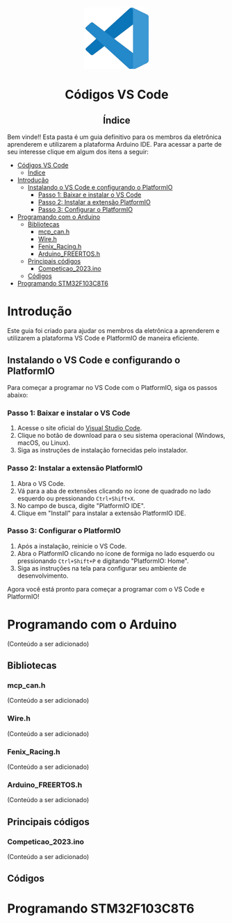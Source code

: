 <p align="center"><img src="VScode\images\VSCode_logo.png" alt="drawing" width="150"/></p>

# <div align="center"> Códigos VS Code </div>

## <div align="center">Índice</div>
Bem vinde!! Esta pasta é um guia definitivo para os membros da eletrônica aprenderem e utilizarem a plataforma Arduino IDE. Para acessar a parte de seu interesse clique em algum dos itens a seguir:

- [ Códigos VS Code ](#-códigos-vs-code-)
  - [Índice](#índice)
- [Introdução](#introdução)
  - [Instalando o VS Code e configurando o PlatformIO](#instalando-o-vs-code-e-configurando-o-platformio)
    - [Passo 1: Baixar e instalar o VS Code](#passo-1-baixar-e-instalar-o-vs-code)
    - [Passo 2: Instalar a extensão PlatformIO](#passo-2-instalar-a-extensão-platformio)
    - [Passo 3: Configurar o PlatformIO](#passo-3-configurar-o-platformio)
- [Programando com o Arduino](#programando-com-o-arduino)
  - [Bibliotecas](#bibliotecas)
    - [mcp\_can.h](#mcp_canh)
    - [Wire.h](#wireh)
    - [Fenix\_Racing.h](#fenix_racingh)
    - [Arduino\_FREERTOS.h](#arduino_freertosh)
  - [Principais códigos](#principais-códigos)
    - [Competicao\_2023.ino](#competicao_2023ino)
  - [Códigos](#códigos)
- [Programando STM32F103C8T6](#programando-stm32f103c8t6)

# Introdução
Este guia foi criado para ajudar os membros da eletrônica a aprenderem e utilizarem a plataforma VS Code e PlatformIO de maneira eficiente.

## Instalando o VS Code e configurando o PlatformIO
Para começar a programar no VS Code com o PlatformIO, siga os passos abaixo:

### Passo 1: Baixar e instalar o VS Code
1. Acesse o site oficial do [Visual Studio Code](https://code.visualstudio.com/).
2. Clique no botão de download para o seu sistema operacional (Windows, macOS, ou Linux).
3. Siga as instruções de instalação fornecidas pelo instalador.

### Passo 2: Instalar a extensão PlatformIO
1. Abra o VS Code.
2. Vá para a aba de extensões clicando no ícone de quadrado no lado esquerdo ou pressionando `Ctrl+Shift+X`.
3. No campo de busca, digite "PlatformIO IDE".
4. Clique em "Install" para instalar a extensão PlatformIO IDE.

### Passo 3: Configurar o PlatformIO
1. Após a instalação, reinicie o VS Code.
2. Abra o PlatformIO clicando no ícone de formiga no lado esquerdo ou pressionando `Ctrl+Shift+P` e digitando "PlatformIO: Home".
3. Siga as instruções na tela para configurar seu ambiente de desenvolvimento.

Agora você está pronto para começar a programar com o VS Code e PlatformIO!


# Programando com o Arduino
(Conteúdo a ser adicionado)

## Bibliotecas
### mcp_can.h
(Conteúdo a ser adicionado)

### Wire.h
(Conteúdo a ser adicionado)

### Fenix_Racing.h
(Conteúdo a ser adicionado)

### Arduino_FREERTOS.h
(Conteúdo a ser adicionado)

## Principais códigos
### Competicao_2023.ino
(Conteúdo a ser adicionado)

## Códigos

# Programando STM32F103C8T6